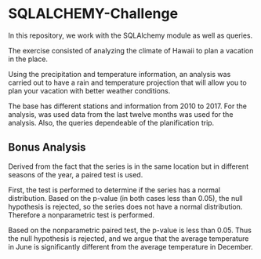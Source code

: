 # SQLALCHEMY-Challenge

In this repository, we work with the SQLAlchemy module as well as queries.

The exercise consisted of analyzing the climate of Hawaii to plan a vacation in the place.

Using the precipitation and temperature information, an analysis was carried out to have a rain and temperature projection that will allow you to plan your vacation with better weather conditions.

The base has different stations and information from 2010 to 2017. For the analysis, was used data from the last twelve months was used for the analysis. Also, the queries dependeable of the planification trip.

## Bonus Analysis

Derived from the fact that the series is in the same location but in different seasons of the year, a paired test is used.

First, the test is performed to determine if the series has a normal distribution. Based on the p-value (in both cases less than 0.05), the null hypothesis is rejected, so the series does not have a normal distribution. Therefore a nonparametric test is performed.

Based on the nonparametric paired test, the p-value is less than 0.05. Thus the null hypothesis is rejected, and we argue that the average temperature in June is significantly different from the average temperature in December.
